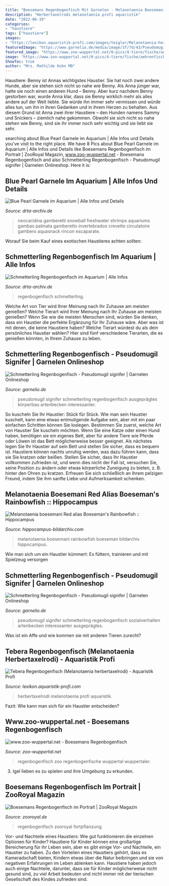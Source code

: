 ```yaml
---
title: "Boesemans Regenbogenfisch Mit Garnelen - Melanotaenia Boesemani Rainbowfish Boeseman Bildarchiv Hippocampus"
description: "Herbertaxelrodi melanotaenia profi aquaristik"
date: "2022-06-19"
categories:
- "haustiere"
tags: ["haustiere"]
images:
- "https://lexikon.aquaristik-profi.com/images/teigler/Melanotaenia-herbertaxelrodi-4.jpg"
featuredImage: "https://www.garnelio.de/media/image/3f/7d/43/Pseudomugil-signifer-Pic3VoF4rsiKxljwU.jpg"
featured_image: "https://www.zoo-wuppertal.net/0-pics/4-tiere/fische/aehrenfischartige/regenbogenfische/boesemans-regenbogenfisch/2013/20130522/20130522-061-boesemans-regenbogenfisch+.jpg"
image: "https://www.zoo-wuppertal.net/0-pics/4-tiere/fische/aehrenfischartige/regenbogenfische/boesemans-regenbogenfisch/2013/20130522/20130522-061-boesemans-regenbogenfisch+.jpg"
ShowToc: true
author: "Mrs. Mathilde Kuhn MD"
---
```



Haustiere: Benny ist Annas wichtigstes Haustier. Sie hat noch zwei andere Hunde, aber sie stehen sich nicht so nahe wie Benny.
Als Anna jünger war, hatte sie noch einen anderen Hund – Benny. Aber kurz nachdem Benny gestorben war, wurde Anna klar, dass sie Benny wirklich mehr als alles andere auf der Welt liebte. Sie würde ihn immer sehr vermissen und würde alles tun, um ihn in ihren Gedanken und in ihrem Herzen zu behalten. Aus diesem Grund ist Anna zwei ihrer Haustiere – den Hunden namens Sammy und Snickers – ziemlich nahe gekommen. Obwohl sie sich nicht so nahe stehen wie Benny, sind sie ihr immer noch sehr wichtig und sie liebt sie sehr.

	

		
searching about Blue Pearl Garnele im Aquarium | Alle Infos und Details you've visit to the right place. We have 8 Pics about Blue Pearl Garnele im Aquarium | Alle Infos und Details like Boesemans Regenbogenfisch im Portrait | ZooRoyal Magazin, www.zoo-wuppertal.net - Boesemans Regenbogenfisch and also Schmetterling Regenbogenfisch - Pseudomugil signifer | Garnelen Onlineshop. Here it is:
		
    
## Blue Pearl Garnele Im Aquarium | Alle Infos Und Details

<img loading=lazy src="https://www.drta-archiv.de/wp-content/uploads/2021/03/Neocaridina-cf-zhanghjiajiensis-var-blue-pearl1.jpg" onerror="this.onerror=null;this.src='https://tse1.mm.bing.net/th?id=OIP.OwIH_8IzPTQH2zaoU0BJWgHaFK&amp;pid=15.1';" alt="Blue Pearl Garnele im Aquarium | Alle Infos und Details">

_Source: drta-archiv.de_

>neocaridina gamberetti snowball freshwater shrimps aquariums gambas palmata gamberetto invertebrados crevette circulatoire gambero aquasnack rincon escaparate. 

	

Worauf Sie beim Kauf eines exotischen Haustieres achten sollten:

    
## Schmetterling Regenbogenfisch Im Aquarium | Alle Infos

<img loading=lazy src="https://www.drta-archiv.de/wp-content/uploads/2021/03/052fishcropped1.jpg" onerror="this.onerror=null;this.src='https://tse4.mm.bing.net/th?id=OIP.hLynUHC55l1QMhgCsjLcbQHaFl&amp;pid=15.1';" alt="Schmetterling Regenbogenfisch im Aquarium | Alle Infos">

_Source: drta-archiv.de_

>regenbogenfisch schmetterling. 

	

Welche Art von Tier wird Ihrer Meinung nach Ihr Zuhause am meisten genießen?
Welche Tierart wird Ihrer Meinung nach Ihr Zuhause am meisten genießen? Wenn Sie wie die meisten Menschen sind, würden Sie denken, dass ein Haustier die perfekte Ergänzung für Ihr Zuhause wäre. Aber was ist mit denen, die keine Haustiere haben? Welche Tierart würdest du als dein persönliches Haustier wählen? Hier sind fünf verschiedene Tierarten, die es genießen könnten, in Ihrem Zuhause zu leben.

    
## Schmetterling Regenbogenfisch - Pseudomugil Signifer | Garnelen Onlineshop

<img loading=lazy src="https://www.garnelio.de/media/image/3f/7d/43/Pseudomugil-signifer-Pic3VoF4rsiKxljwU.jpg" onerror="this.onerror=null;this.src='https://tse2.mm.bing.net/th?id=OIP.8El5YImTgn1ldQH2TDK69QHaE6&amp;pid=15.1';" alt="Schmetterling Regenbogenfisch - Pseudomugil signifer | Garnelen Onlineshop">

_Source: garnelio.de_

>pseudomugil signifer schmetterling regenbogenfisch ausgeprägtes körperbau artenbecken interessanter. 

	

So kuscheln Sie Ihr Haustier: Stück für Stück.
Wie man sein Haustier kuschelt, kann eine etwas entmutigende Aufgabe sein, aber mit ein paar einfachen Schritten können Sie loslegen. Bestimmen Sie zuerst, welche Art von Haustier Sie kuscheln möchten. Wenn Sie eine Katze oder einen Hund haben, benötigen sie ein eigenes Bett, aber für andere Tiere wie Pferde oder Löwen ist das Bett möglicherweise besser geeignet. Als nächstes legen Sie Ihr Haustier auf sein Bett und stellen Sie sicher, dass es bequem ist. Haustiere können nachts unruhig werden, was dazu führen kann, dass sie Sie kratzen oder beißen. Stellen Sie sicher, dass Ihr Haustier vollkommen zufrieden ist, und wenn dies nicht der Fall ist, versuchen Sie, seine Position zu ändern oder etwas körperliche Zuneigung zu bieten, z. B. hinter den Ohren zu kratzen. Erfreuen Sie sich schließlich an Ihrem pelzigen Freund, indem Sie ihm sanfte Liebe und Aufmerksamkeit schenken.

    
## Melanotaenia Boesemani Red Alias Boeseman&#039;s Rainbowfish :: Hippocampus

<img loading=lazy src="http://www.hippocampus-bildarchiv.com/images/FSWFT04514_Melanotaenia_boesemaniRed.jpg" onerror="this.onerror=null;this.src='https://tse3.mm.bing.net/th?id=OIP.1v7H9a7IAXe9-bObqZ2i1gHaE8&amp;pid=15.1';" alt="Melanotaenia boesemani Red alias Boeseman&#039;s Rainbowfish :: Hippocampus">

_Source: hippocampus-bildarchiv.com_

>melanotaenia boesemani rainbowfish boeseman bildarchiv hippocampus. 

	

Wie man sich um ein Haustier kümmert: Es füttern, trainieren und mit Spielzeug versorgen

    
## Schmetterling Regenbogenfisch - Pseudomugil Signifer | Garnelen Onlineshop

<img loading=lazy src="https://www.garnelio.de/media/image/79/aa/4c/Pseudomugil-signifer-Pic3wuJqVCG4jy9sY_600x600@2x.jpg" onerror="this.onerror=null;this.src='https://tse4.mm.bing.net/th?id=OIP.bxISRt1X7FH2GvMVsjAkLgHaE6&amp;pid=15.1';" alt="Schmetterling Regenbogenfisch - Pseudomugil signifer | Garnelen Onlineshop">

_Source: garnelio.de_

>pseudomugil signifer schmetterling regenbogenfisch sozialverhalten artenbecken interessanter ausgeprägtes. 

	

Was ist ein Affe und wie kommen sie mit anderen Tieren zurecht?

    
## Tebera Regenbogenfisch (Melanotaenia Herbertaxelrodi) - Aquaristik Profi

<img loading=lazy src="https://lexikon.aquaristik-profi.com/images/teigler/Melanotaenia-herbertaxelrodi-4.jpg" onerror="this.onerror=null;this.src='https://tse3.mm.bing.net/th?id=OIP.VEh4GE7idUHzUj9HNPatEgHaE8&amp;pid=15.1';" alt="Tebera Regenbogenfisch (Melanotaenia herbertaxelrodi) - Aquaristik Profi">

_Source: lexikon.aquaristik-profi.com_

>herbertaxelrodi melanotaenia profi aquaristik. 

	

Fazit: Wie kann man sich für ein Haustier entscheiden?

    
## Www.zoo-wuppertal.net - Boesemans Regenbogenfisch

<img loading=lazy src="https://www.zoo-wuppertal.net/0-pics/4-tiere/fische/aehrenfischartige/regenbogenfische/boesemans-regenbogenfisch/2013/20130522/20130522-061-boesemans-regenbogenfisch+.jpg" onerror="this.onerror=null;this.src='https://tse1.mm.bing.net/th?id=OIP.__1Enei90sZtaM_T7d3OugHaHa&amp;pid=15.1';" alt="www.zoo-wuppertal.net - Boesemans Regenbogenfisch">

_Source: zoo-wuppertal.net_

>regenbogenfisch zoo regenbogenfische wuppertal wuppertaler. 

	

3. Igel lieben es zu spielen und ihre Umgebung zu erkunden.

    
## Boesemans Regenbogenfisch Im Portrait | ZooRoyal Magazin

<img loading=lazy src="https://www.zooroyal.de/magazin/wp-content/uploads/2019/05/Boesemans-Regenbogenfisch-760x570.jpg" onerror="this.onerror=null;this.src='https://tse4.mm.bing.net/th?id=OIP.oYiv6tZG4ulrebrp_oYkSQHaFj&amp;pid=15.1';" alt="Boesemans Regenbogenfisch im Portrait | ZooRoyal Magazin">

_Source: zooroyal.de_

>regenbogenfisch zooroyal fortpflanzung. 

	

Vor- und Nachteile eines Haustiers: Wie gut funktionieren die einzelnen Optionen für Kinder?
Haustiere für Kinder können eine großartige Bereicherung für ihr Leben sein, aber es gibt einige Vor- und Nachteile, ein Haustier zu haben. Zu den Vorteilen eines Haustiers gehört, dass es Kameradschaft bieten, Kindern etwas über die Natur beibringen und sie von negativen Erfahrungen im Leben ablenken kann. Haustiere haben jedoch auch einige Nachteile, darunter, dass sie für Kinder möglicherweise nicht gesund sind, zu viel Arbeit bedeuten und nicht immer mit der tierischen Gesellschaft des Kindes zufrieden sind.

